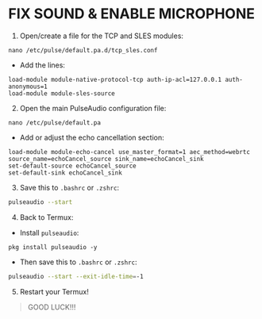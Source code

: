 # FIX SOUND & ENABLE MICROPHONE


1. Open/create a file for the TCP and SLES modules:

```
nano /etc/pulse/default.pa.d/tcp_sles.conf
```

- Add the lines:

```
load-module module-native-protocol-tcp auth-ip-acl=127.0.0.1 auth-anonymous=1
load-module module-sles-source
```

2. Open the main PulseAudio configuration file:

```
nano /etc/pulse/default.pa
```

- Add or adjust the echo cancellation section:

```
load-module module-echo-cancel use_master_format=1 aec_method=webrtc source_name=echoCancel_source sink_name=echoCancel_sink
set-default-source echoCancel_source
set-default-sink echoCancel_sink
```

3. Save this to `.bashrc` or `.zshrc`:
```bash
pulseaudio --start
```

4. Back to Termux:
- Install `pulseaudio`:

```
pkg install pulseaudio -y
```

- Then save this to `.bashrc` or `.zshrc`:

```bash
pulseaudio --start --exit-idle-time=-1
```

5. Restart your Termux!

> GOOD LUCK!!!
